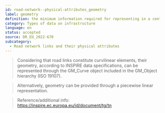 ```yaml
---
id: road-network--physical-attributes_geometry
label: geometry
definition: the minimum information required for representing in a centerline or more precise manner the geometry of a road network’s links that connect two positions and therefore form a continuous path (without branches).
category: Types of data on infrastructure
language: en
status: accepted
source: DR_EU_2022-670
subcategory:
  - Road network links and their physical attributes
---
```


>Considering that road links constitute curvilinear elements, their geometry, according to INSPIRE data specifications, can be represented through the GM_Curve object included in the GM_Object hierarchy (ISO 19107).

>Alternatively, geometry can be provided through a piecewise linear representation.

>Reference/additional info: https://inspire.ec.europa.eu/id/document/tg/tn


